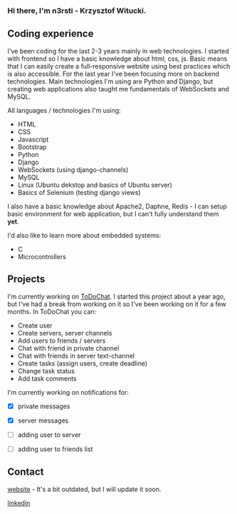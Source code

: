 ### Hi there, I'm **n3rsti** - Krzysztof Witucki. 

## Coding experience
I've been coding for the last 2-3 years mainly in web technologies. I started with frontend so I have a basic knowledge about html, css, js. Basic means that I can easily create a full-responsive website using best practices which is also accessible. For the last year I've been focusing more on backend technologies. Main technologies I'm using are Python and Django, but creating web applications also taught me fundamentals of WebSockets and MySQL.

All languages / technologies I'm using:
- HTML
- CSS
- Javascript
- Bootstrap
- Python
- Django
- WebSockets (using django-channels)
- MySQL
- Linux (Ubuntu dekstop and basics of Ubuntu server)
- Basics of Selenium (testing django views)

I also have a basic knowledge about Apache2, Daphne, Redis - I can setup basic environment for web application, but I can't fully understand them **yet**.

I'd also like to learn more about embedded systems:
- C
- Microcontrollers

## Projects
I'm currently working on [ToDoChat](https://github.com/n3rsti/ToDoChat). I started this project about a year ago, but I've had a break from working on it so I've been working on it for a few months. In ToDoChat you can:
- Create user
- Create servers, server channels
- Add users to friends / servers
- Chat with friend in private channel
- Chat with friends in server text-channel
- Create tasks (assign users, create deadline)
- Change task status
- Add task comments

I'm currently working on notifications for:
- [x] private messages
- [x] server messages
- [ ] adding user to server
- [ ] adding user to friends list


## Contact
[website](https://cranky-archimedes-dd5cf7.netlify.app/) - It's a bit outdated, but I will update it soon.

[linkedin](https://www.linkedin.com/in/kwitucki/)
